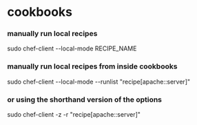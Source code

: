 # cookbooks

### manually run local recipes
sudo chef-client --local-mode RECIPE_NAME

### manually run local recipes from inside cookbooks
sudo chef-client --local-mode --runlist "recipe[apache::server]"
### or using the shorthand version of the options
sudo chef-client -z -r "recipe[apache::server]"
